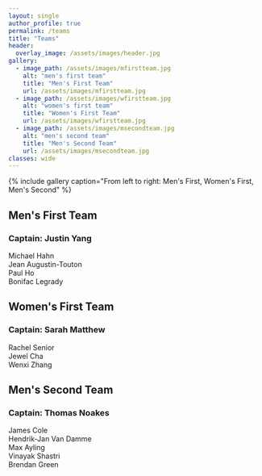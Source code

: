 ```yaml
---
layout: single
author_profile: true
permalink: /teams
title: "Teams"
header:
  overlay_image: /assets/images/header.jpg
gallery:
  - image_path: /assets/images/mfirstteam.jpg
    alt: "men's first team"
    title: "Men's First Team"
    url: /assets/images/mfirstteam.jpg
  - image_path: /assets/images/wfirstteam.jpg
    alt: "women's first team"
    title: "Women's First Team"
    url: /assets/images/wfirstteam.jpg
  - image_path: /assets/images/msecondteam.jpg
    alt: "men's second team"
    title: "Men's Second Team"
    url: /assets/images/msecondteam.jpg
classes: wide
---
```


{% include gallery caption="From left to right: Men's First, Women's First, Men's Second" %}

## Men's First Team
### Captain: Justin Yang
Michael Hahn <br> Jean Augustin-Touton <br> Paul Ho <br> Bonifac Legrady

## Women's First Team
### Captain: Sarah Matthew
Rachel Senior <br> Jewel Cha <br> Wenxi Zhang

## Men's Second Team
### Captain: Thomas Noakes
James Cole <br> Hendrik-Jan Van Damme <br> Max Ayling <br> Vinayak Shastri <br> Brendan Green